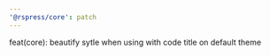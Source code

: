 ```yaml
---
'@rspress/core': patch
---
```


feat(core): beautify <Tab> sytle when using with code title on default theme
